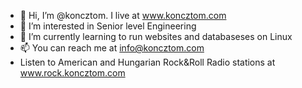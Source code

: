 - 👋 Hi, I’m @koncztom. I live at <a href="https://www.koncztom.com/">www.koncztom.com</a>
- 👀 I’m interested in Senior level Engineering
- 🌱 I’m currently learning to run websites and databaseses on Linux
- 📫 You can reach me at <a href="mailto:info@koncztom.com">info@koncztom.com</a>
- Listen to American and Hungarian Rock&Roll Radio stations at <a href="https://www.rock.koncztom.com/">www.rock.koncztom.com</a>

<!---
koncztom/koncztom is a ✨ special ✨ repository because its `README.md` (this file) appears on your GitHub profile.
You can click the Preview link to take a look at your changes.
--->
